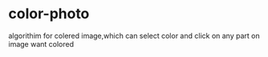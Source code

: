 # color-photo
algorithim for colered image,which can select color and click on any part on image want colored 
